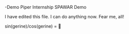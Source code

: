 -Demo
Piper Internship SPAWAR Demo

I have edited this file. I can do anything now. Fear me, all!

sin(gerine)/cos(gerine) = 🍊

